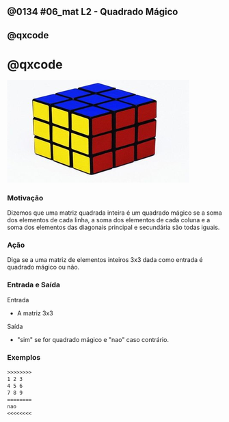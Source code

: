 ## @0134 #06_mat L2 - Quadrado Mágico
## @qxcode

# @qxcode

![](capa.jpg)

### Motivação

Dizemos que uma matriz quadrada inteira é um quadrado mágico se a soma dos elementos de cada linha, a soma dos elementos de cada coluna e a soma dos elementos das diagonais principal e secundária são todas iguais.  
  
### Ação

Diga se a uma matriz de elementos inteiros 3x3 dada como entrada é quadrado mágico ou não.  
  
### Entrada e Saída

Entrada

*   A matriz 3x3

Saída

*   "sim" se for quadrado mágico e "nao" caso contrário.

### Exemplos

```
>>>>>>>>
1 2 3
4 5 6
7 8 9
========
nao
<<<<<<<<
```

<!---
>>>>>>>> 01
2 7 6
9 5 1
4 3 8
========
sim
<<<<<<<<

>>>>>>>> 02
8 1 6
3 5 7
4 9 2
========
sim
<<<<<<<<
--->